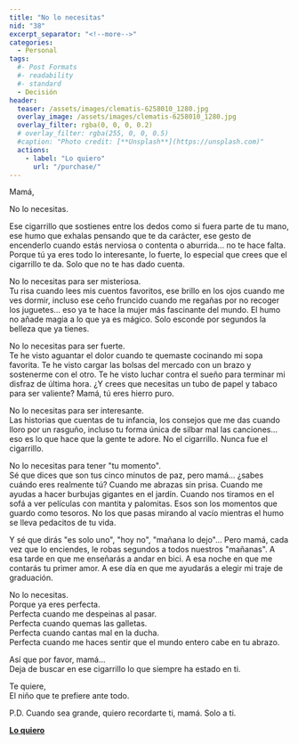 ```yaml
---
title: "No lo necesitas"
nid: "38"
excerpt_separator: "<!--more-->"
categories:
  - Personal
tags:
  #- Post Formats
  #- readability
  #- standard
  - Decisión
header:
  teaser: /assets/images/clematis-6258010_1280.jpg
  overlay_image: /assets/images/clematis-6258010_1280.jpg
  overlay_filter: rgba(0, 0, 0, 0.2)
  # overlay_filter: rgba(255, 0, 0, 0.5)
  #caption: "Photo credit: [**Unsplash**](https://unsplash.com)"
  actions:
    - label: "Lo quiero"
      url: "/purchase/"
---
```


Mamá, 

<!--more-->
No lo necesitas.  

Ese cigarrillo que sostienes entre los dedos como si fuera parte de tu mano, ese humo que exhalas pensando que te da carácter, ese gesto de encenderlo cuando estás nerviosa o contenta o aburrida... no te hace falta. Porque tú ya eres todo lo interesante, lo fuerte, lo especial que crees que el cigarrillo te da. Solo que no te has dado cuenta.  

No lo necesitas para ser misteriosa.  
Tu risa cuando lees mis cuentos favoritos, ese brillo en los ojos cuando me ves dormir, incluso ese ceño fruncido cuando me regañas por no recoger los juguetes... eso ya te hace la mujer más fascinante del mundo. El humo no añade magia a lo que ya es mágico. Solo esconde por segundos la belleza que ya tienes.  

No lo necesitas para ser fuerte.  
Te he visto aguantar el dolor cuando te quemaste cocinando mi sopa favorita. Te he visto cargar las bolsas del mercado con un brazo y sostenerme con el otro. Te he visto luchar contra el sueño para terminar mi disfraz de última hora. ¿Y crees que necesitas un tubo de papel y tabaco para ser valiente? Mamá, tú eres hierro puro.  

No lo necesitas para ser interesante.  
Las historias que cuentas de tu infancia, los consejos que me das cuando lloro por un rasguño, incluso tu forma única de silbar mal las canciones... eso es lo que hace que la gente te adore. No el cigarrillo. Nunca fue el cigarrillo.  

No lo necesitas para tener "tu momento".  
Sé que dices que son tus cinco minutos de paz, pero mamá... ¿sabes cuándo eres realmente tú? Cuando me abrazas sin prisa. Cuando me ayudas a hacer burbujas gigantes en el jardín. Cuando nos tiramos en el sofá a ver películas con mantita y palomitas. Esos son los momentos que guardo como tesoros. No los que pasas mirando al vacío mientras el humo se lleva pedacitos de tu vida.  

Y sé que dirás "es solo uno", "hoy no", "mañana lo dejo"... Pero mamá, cada vez que lo enciendes, le robas segundos a todos nuestros "mañanas". A esa tarde en que me enseñarás a andar en bici. A esa noche en que me contarás tu primer amor. A ese día en que me ayudarás a elegir mi traje de graduación.  

No lo necesitas.  
Porque ya eres perfecta.  
Perfecta cuando me despeinas al pasar.  
Perfecta cuando quemas las galletas.  
Perfecta cuando cantas mal en la ducha.  
Perfecta cuando me haces sentir que el mundo entero cabe en tu abrazo.  

Así que por favor, mamá...  
Deja de buscar en ese cigarrillo lo que siempre ha estado en ti.  

Te quiere,  
El niño que te prefiere ante todo.  

P.D. Cuando sea grande, quiero recordarte ti, mamá. Solo a ti.  


[**Lo quiero**](/purchase/)


